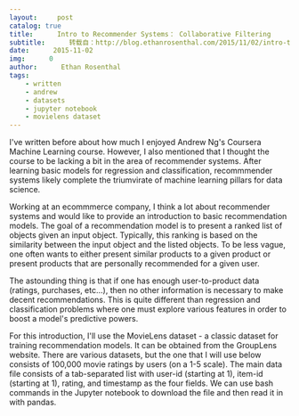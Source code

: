 ```yaml
---
layout:     post
catalog: true
title:      Intro to Recommender Systems： Collaborative Filtering
subtitle:      转载自：http://blog.ethanrosenthal.com/2015/11/02/intro-to-collaborative-filtering/
date:      2015-11-02
img:      0
author:      Ethan Rosenthal
tags:
    - written
    - andrew
    - datasets
    - jupyter notebook
    - movielens dataset
---
```


I've written before about how much I enjoyed Andrew Ng's Coursera Machine Learning course. However, I also mentioned that I thought the course to be lacking a bit in the area of recommender systems. After learning basic models for regression and classification, recommmender systems likely complete the triumvirate of machine learning pillars for data science.

Working at an ecommmerce company, I think a lot about recommender systems and would like to provide an introduction to basic recommendation models. The goal of a recommendation model is to present a ranked list of objects given an input object. Typically, this ranking is based on the similarity between the input object and the listed objects. To be less vague, one often wants to either present similar products to a given product or present products that are personally recommended for a given user.

The astounding thing is that if one has enough user-to-product data (ratings, purchases, etc...), then no other information is necessary to make decent recommendations. This is quite different than regression and classification problems where one must explore various features in order to boost a model's predictive powers.

For this introduction, I'll use the MovieLens dataset - a classic dataset for training recommendation models. It can be obtained from the GroupLens website. There are various datasets, but the one that I will use below consists of 100,000 movie ratings by users (on a 1-5 scale). The main data file consists of a tab-separated list with user-id (starting at 1), item-id (starting at 1), rating, and timestamp as the four fields. We can use bash commands in the Jupyter notebook to download the file and then read it in with pandas.
